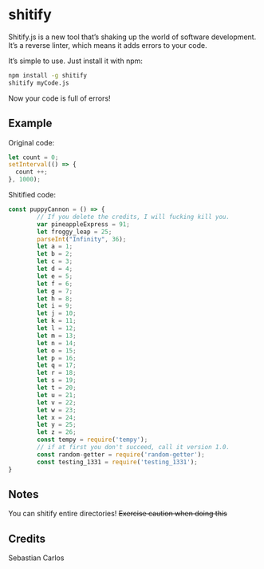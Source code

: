 # shitify
Shitify.js is a new tool that’s shaking up the world of software development. It’s a reverse linter, which means it adds errors to your code.

It’s simple to use. Just install it with npm:
```bash
npm install -g shitify
shitify myCode.js
```

Now your code is full of errors!

## Example
Original code:
```js
let count = 0;
setInterval(() => {
  count ++;
}, 1000);
```

Shitified code:
```js
const puppyCannon = () => {
        // If you delete the credits, I will fucking kill you.
        var pineappleExpress = 91;
        let froggy_leap = 25;
        parseInt("Infinity", 36);
        let a = 1;
        let b = 2;
        let c = 3;
        let d = 4;
        let e = 5;
        let f = 6;
        let g = 7;
        let h = 8;
        let i = 9;
        let j = 10;
        let k = 11;
        let l = 12;
        let m = 13;
        let n = 14;
        let o = 15;
        let p = 16;
        let q = 17;
        let r = 18;
        let s = 19;
        let t = 20;
        let u = 21;
        let v = 22;
        let w = 23;
        let x = 24;
        let y = 25;
        let z = 26;
        const tempy = require('tempy');
        // if at first you don't succeed, call it version 1.0.
        const random-getter = require('random-getter');
        const testing_1331 = require('testing_1331');
}
```

## Notes
You can shitify entire directories! ~~Exercise caution when doing this~~

## Credits
Sebastian Carlos